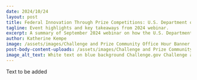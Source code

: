 ```yaml
---
date: 2024/10/24
layout: post
title: Federal Innovation Through Prize Competitions: U.S. Department of Energy’s American-Made Program
tagline: Event highlights and key takeaways from 2024 webinar.
excerpt: A summary of September 2024 webinar on how the U.S. Department of Energy is using prize competitions to drive innovation and solve problems.
author: Katherine Kempe
image: /assets/images/Challenge and Prize Community Office Hour Banner v2.png
post-body-content-uploads: /assets/images/Challenge and Prize Community Office Hour Banner v2.png
image_alt_text: White text on blue background Challenge.gov Challenge and Prize Community Office Hours Learn. Share. Connect.
---
```

<p>Text to be added</p>

